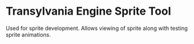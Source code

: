 Transylvania Engine Sprite Tool
===============================

Used for sprite development.  Allows viewing of sprite along with testing
sprite animations.
